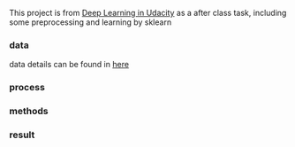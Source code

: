 This project is from [Deep Learning in Udacity](https://cn.udacity.com/course/deep-learning--ud730) as a after class task, including some preprocessing and learning by sklearn
### data
data details can be found in [here](https://github.com/tensorflow/tensorflow/blob/master/tensorflow/examples/udacity/1_notmnist.ipynb)
### process
### methods
### result
